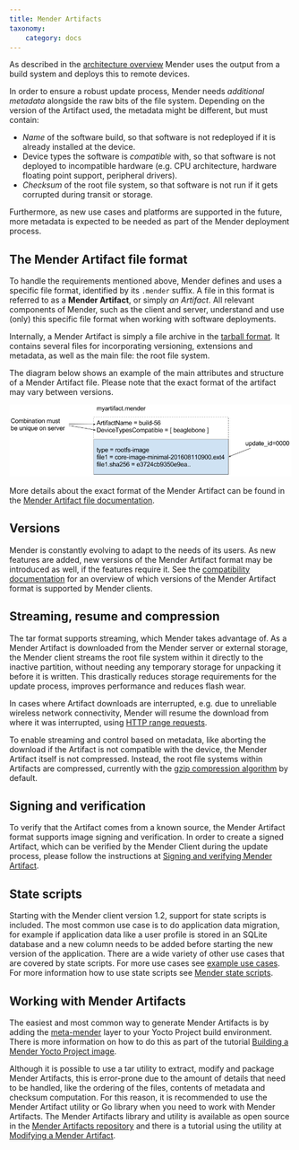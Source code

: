 ```yaml
---
title: Mender Artifacts
taxonomy:
    category: docs
---
```


As described in the [architecture overview](../overview) Mender uses the output
from a build system and deploys this to remote devices.

In order to ensure a robust update process, Mender needs *additional metadata*
alongside the raw bits of the file system. Depending on the version of the Artifact used, 
the metadata might be different, but must contain:

* *Name* of the software build, so that software is not redeployed if it is already installed at the device.
* Device types the software is *compatible* with, so that software is not deployed to incompatible hardware (e.g. CPU architecture, hardware floating point support, peripheral drivers).
* *Checksum* of the root file system, so that software is not run if it gets corrupted during transit or storage.

Furthermore, as new use cases and platforms are supported in the future,
more metadata is expected to be needed as part of the Mender deployment process.


## The Mender Artifact file format

To handle the requirements mentioned above, Mender defines and uses a
specific file format, identified by its `.mender` suffix. A file in this format
is referred to as a **Mender Artifact**, or simply *an Artifact*.
All relevant components of Mender, such as the client and server, understand
and use (only) this specific file format when working with software deployments.

Internally, a Mender Artifact is simply a file archive in the [tarball format](https://en.wikipedia.org/wiki/Tar_(computing)?target=_blank).
It contains several files for incorporating versioning, extensions and metadata,
as well as the main file: the root file system.

The diagram below shows an example of the main attributes and structure of a
Mender Artifact file. Please note that the exact format of the artifact may vary between versions.

![Mender Artifact format](mender-artifact-format.png)

<!--AUTOVERSION: "mender-artifact/blob/%"/mender-artifact-->
More details about the exact format of the Mender Artifact can be found in the
[Mender Artifact file documentation](https://github.com/mendersoftware/mender-artifact/blob/3.2.0b1/Documentation?target=_blank).


## Versions

Mender is constantly evolving to adapt to the needs of its users. As new features are added, new versions of the 
Mender Artifact format may be introduced as well, if the features require it.
See the [compatibility documentation](../compatibility) for an overview of which versions of the Mender Artifact format is supported by Mender clients.


## Streaming, resume and compression

The tar format supports streaming, which Mender takes advantage of. As a Mender
Artifact is downloaded from the Mender server or external storage, the Mender
client streams the root file system within it directly to the inactive partition,
without needing any temporary storage for unpacking it before it is written.
This drastically reduces storage requirements for the update process,
improves performance and reduces flash wear.

In cases where Artifact downloads are interrupted, e.g. due to unreliable wireless
network connectivity, Mender will resume the download from where it was
interrupted, using [HTTP range requests](https://tools.ietf.org/html/rfc7233?target=_blank).

To enable streaming and control based on metadata, like aborting the download
if the Artifact is not compatible with the device, the Mender Artifact itself
is not compressed. Instead, the root file systems within Artifacts are
compressed, currently with the [gzip compression algorithm](https://en.wikipedia.org/wiki/gzip?target=_blank)
by default.


## Signing and verification

To verify that the Artifact comes from a known source, the Mender Artifact format supports 
image signing and verification. In order to create a signed Artifact, which can be verified by the Mender Client
during the update process, please follow the instructions at [Signing and verifying Mender Artifact](../../artifacts/signing-and-verification).

## State scripts

Starting with the Mender client version 1.2, support for state scripts is included. The most common use case is to do application data migration, 
for example if application data like a user profile is stored in an SQLite database and a new column needs to be added before starting the new version of the application.
There are a wide variety of other use cases that are covered by state scripts. For more use cases see [example use cases](../../artifacts/state-scripts#example-use-cases).
For more information how to use state scripts see [Mender state scripts](../../artifacts/state-scripts).


## Working with Mender Artifacts

The easiest and most common way to generate Mender Artifacts is by
adding the [meta-mender](https://github.com/mendersoftware/meta-mender?target=_blank)
layer to your Yocto Project build environment. There is more information
on how to do this as part of the tutorial [Building a Mender Yocto Project image](../../artifacts/yocto-project/building).

Although it is possible to use a tar utility to extract, modify and package
Mender Artifacts, this is error-prone due to the amount of details
that need to be handled, like the ordering of the files, contents of
metadata and checksum computation.
For this reason, it is recommended to use the Mender Artifact utility or Go library
when you need to work with Mender Artifacts. The Mender Artifacts library and utility
is available as open source in the [Mender Artifacts repository](https://github.com/mendersoftware/mender-artifact?target=_blank)
and there is a tutorial using the utility at [Modifying a Mender Artifact](../../artifacts/modifying-a-mender-artifact).
